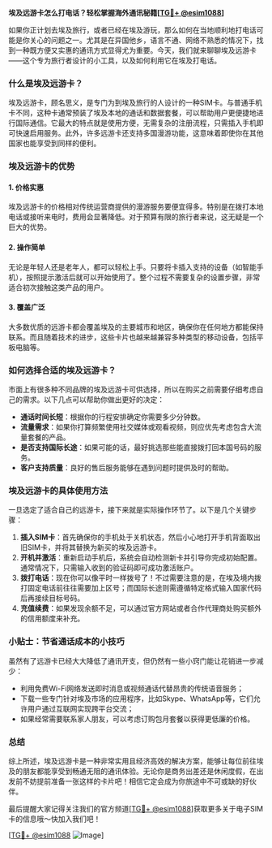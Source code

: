 **埃及远游卡怎么打电话？轻松掌握海外通讯秘籍[[TG💪+ @esim1088](https://t.me/s/esim1088)]**

如果你正计划去埃及旅行，或者已经在埃及游玩，那么如何在当地顺利地打电话可能是你关心的问题之一。尤其是在异国他乡，语言不通、网络不熟悉的情况下，找到一种既方便又实惠的通讯方式显得尤为重要。今天，我们就来聊聊埃及远游卡——这个专为旅行者设计的小工具，以及如何利用它在埃及打电话。

### 什么是埃及远游卡？

埃及远游卡，顾名思义，是专门为到埃及旅行的人设计的一种SIM卡。与普通手机卡不同，这种卡通常预装了埃及本地的通话和数据套餐，可以帮助用户更便捷地进行国际通信。它最大的特点就是使用方便，无需复杂的注册流程，只需插入手机即可快速启用服务。此外，许多远游卡还支持多国漫游功能，这意味着即使你在其他国家也能享受到同样的便利。

### 埃及远游卡的优势

#### 1. **价格实惠**
埃及远游卡的价格相对传统运营商提供的漫游服务要便宜得多。特别是在拨打本地电话或接听来电时，费用会显著降低。对于预算有限的旅行者来说，这无疑是一个巨大的优势。

#### 2. **操作简单**
无论是年轻人还是老年人，都可以轻松上手。只要将卡插入支持的设备（如智能手机），按照提示激活后就可以开始使用了。整个过程不需要复杂的设置步骤，非常适合初次接触这类产品的用户。

#### 3. **覆盖广泛**
大多数优质的远游卡都会覆盖埃及的主要城市和地区，确保你在任何地方都能保持联系。而且随着技术的进步，这些卡片也越来越兼容多种类型的移动设备，包括平板电脑等。

### 如何选择合适的埃及远游卡？

市面上有很多种不同品牌的埃及远游卡可供选择，所以在购买之前需要仔细考虑自己的需求。以下几点可以帮助你做出更好的决定：

- **通话时间长短**：根据你的行程安排确定你需要多少分钟数。
- **流量需求**：如果你打算频繁使用社交媒体或观看视频，则应优先考虑包含大流量套餐的产品。
- **是否支持国际长途**：如果可能的话，最好挑选那些能直接拨打回本国号码的服务。
- **客户支持质量**：良好的售后服务能够在遇到问题时提供及时的帮助。

### 埃及远游卡的具体使用方法

一旦选定了适合自己的远游卡，接下来就是实际操作环节了。以下是几个关键步骤：

1. **插入SIM卡**：首先确保你的手机处于关机状态，然后小心地打开手机背面取出旧SIM卡，并将其替换为新买的埃及远游卡。
2. **开机并激活**：重新启动手机后，系统会自动检测新卡并引导你完成初始配置。通常情况下，只需输入收到的验证码即可成功激活账户。
3. **拨打电话**：现在你可以像平时一样拨号了！不过需要注意的是，在埃及境内拨打固定电话前往往需要加上区号；而国际长途则需遵循特定格式输入国家代码后再接续目标号码。
4. **充值续费**：如果发现余额不足，可以通过官方网站或者合作代理商处购买额外的信用额度来补充。

### 小贴士：节省通话成本的小技巧

虽然有了远游卡已经大大降低了通讯开支，但仍然有一些小窍门能让花销进一步减少：

- 利用免费Wi-Fi网络发送即时消息或视频通话代替昂贵的传统语音服务；
- 下载一些专门针对埃及市场的应用程序，比如Skype、WhatsApp等，它们允许用户通过互联网实现跨平台交流；
- 如果经常需要联系家人朋友，可以考虑订购包月套餐以获得更低廉的价格。

### 总结

综上所述，埃及远游卡是一种非常实用且经济高效的解决方案，能够让每位前往埃及的朋友都能享受到畅通无阻的通讯体验。无论你是商务出差还是休闲度假，在出发前不妨提前准备一张这样的卡片吧！相信它定会成为你旅途中不可或缺的好伙伴。

最后提醒大家记得关注我们的官方频道[[TG💪+ @esim1088](https://t.me/s/esim1088)]获取更多关于电子SIM卡的信息哦～快加入我们吧！

[[TG💪+ @esim1088](https://t.me/s/esim1088) ![Image](https://i.postimg.cc/4NQfJmqS/Snipaste-2025-05-13-00-14-12.png)]